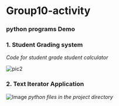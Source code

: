 # Group10-activity
### python programs Demo
### 1. Student Grading system

*Code for student grade student calculator*

![pic2](https://github.com/user-attachments/assets/1d7636a4-7a00-4d86-af77-66a7a074a626)


### 2. Text Iterator Application
![Image](https://github.com/user-attachments/assets/b0a9fcad-45a6-48d0-b391-dd7f28917f1d)
*python files in the project directory*
